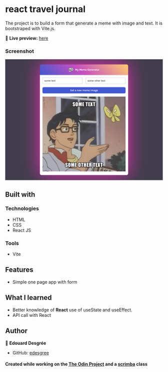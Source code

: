 # react travel journal

The project is to build a form that generate a meme with image and text.
It is bootstraped with Vite.js.

🔗 **Live preview:** [here](https://lambent-madeleine-608e47.netlify.app/)

### Screenshot

![screenshot](./screenshot.png)

## Built with

### Technologies

- HTML
- CSS
- React JS

### Tools

- Vite

## Features

- Simple one page app with form

## What I learned

- Better knowledge of **React** use of useState and useEffect.
- API call with React

## Author

👤 **Edouard Desgrée**

- GitHub: [edesgree](https://github.com/edesgree)

#### Created while working on the [The Odin Project](https://www.theodinproject.com/) and a [scrimba](https://scrimba.com/) class
